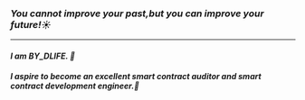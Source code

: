 ### _You cannot improve your past,but you can improve your future!☀️_
****
<!--状态展示：-->
<!--
<img align="right"  src="https://github-readme-stats.vercel.app/api?username=LBiyou&show_icons=true&theme=cobalt&count_private=true&hide="/>
-->

#### _I am BY_DLIFE. 👋_
#### _I aspire to become an excellent smart contract auditor and smart contract development engineer.💬_

<!-- 编程语言图标
![Solidity](https://img.shields.io/badge/Solidity-%23363636.svg?style=for-the-badge&logo=solidity&logoColor=blue)
![Rust](https://img.shields.io/badge/rust-%23000000.svg?style=for-the-badge&logo=rust&logoColor=red)
![Go](https://img.shields.io/badge/go-%2300ADD8.svg?style=for-the-badge&logo=go&logoColor=white)
-->

<!--
打字效果
https://readme-typing-svg.herokuapp.com/demo/
-->
<!--
![Solidity](https://img.shields.io/badge/Solidity-%23363636.svg?style=for-the-badge&logo=solidity&logoColor=blue)
![Rust](https://img.shields.io/badge/rust-%23000000.svg?style=for-the-badge&logo=rust&logoColor=red)
![Go](https://img.shields.io/badge/go-%2300ADD8.svg?style=for-the-badge&logo=go&logoColor=white)
-->
<!--
+ Blog: [BY_DLIFE Blob](https://lbiyou.github.io/)
+ Telegrame: [@BY_DLIFE](https://t.me/BY_DLIFE)
+ Email: biyou999666@gmail.com
+ Twitter: [@biyou177209](https://x.com/biyou177209)
-->
<!--
- 🔭 I’m currently working on ...
- 🌱 I’m currently learning ...
- 👯 I’m looking to collaborate on ...
- 🤔 I’m looking for help with ...
- 💬 Ask me about ...
- 📫 How to reach me: ...
- 😄 Pronouns: ...
- ⚡ Fun fact: ...
-->

<!--
<img align="left"  src="https://stats.justsong.cn/api/bilibili/?id=你的用户id&theme=cobalt"/>
![bilibili](https://stats.justsong.cn/api/bilibili/?id=你的用户id&theme=主题名称)
![leetcode](https://stats.justsong.cn/api/leetcode/?username=你的用户id&cn=true)
![csdn](https://stats.justsong.cn/api/csdn?id=你的用户id&theme=radical)

-->



